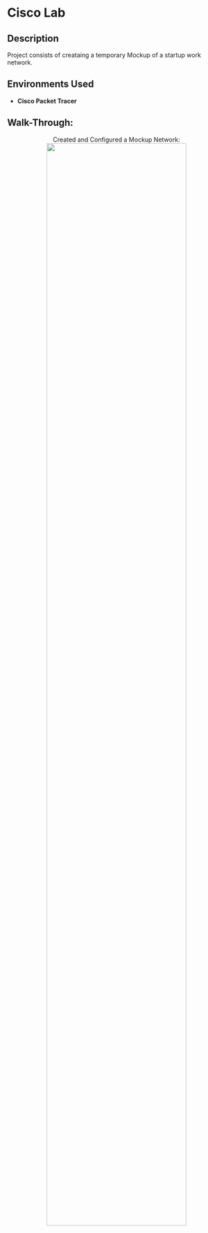 
<h1>Cisco Lab</h1>



<h2>Description</h2>
Project consists of creataing a temporary Mockup of a startup work network.
<br />


<h2>Environments Used </h2>

- <b>Cisco Packet Tracer</b> 
  

<h2>Walk-Through:</h2>

<p align="center">
Created and Configured a Mockup Network: <br/>
<img src="https://i.imgur.com/wQYFTSD.png" height="80%" width="80%"/>
<br />
<br />
</p>
